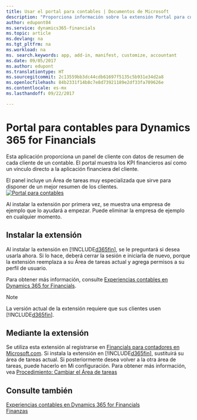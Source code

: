 ```yaml
---
title: Usar el portal para contables | Documentos de Microsoft
description: "Proporciona información sobre la extensión Portal para contables."
author: edupont04
ms.service: dynamics365-financials
ms.topic: article
ms.devlang: na
ms.tgt_pltfrm: na
ms.workload: na
ms. search.keywords: app, add-in, manifest, customize, accountant
ms.date: 09/05/2017
ms.author: edupont
ms.translationtype: HT
ms.sourcegitcommit: 2c13559bb3dc44cdb61697f5135c5b931e34d2a8
ms.openlocfilehash: 84b2331f14b8c7e8d73921189e2df33fa709626e
ms.contentlocale: es-mx
ms.lasthandoff: 09/22/2017

---
```

# <a name="accountant-portal-for-dynamics-365-for-financials"></a>Portal para contables para Dynamics 365 for Financials
Esta aplicación proporciona un panel de cliente con datos de resumen de cada cliente de un contable. El portal muestra los KPI financieros así como un vínculo directo a la aplicación financiera del cliente.  

El panel incluye un Área de tareas muy especializada que sirve para disponer de un mejor resumen de los clientes.  
[![Portal para contables](./media/ui-extensions-accportal/accountant-portal.png)](https://go.microsoft.com/fwlink/?linkid=851257)

Al instalar la extensión por primera vez, se muestra una empresa de ejemplo que lo ayudará a empezar. Puede eliminar la empresa de ejemplo en cualquier momento.  

## <a name="installing-the-extension"></a>Instalar la extensión
Al instalar la extensión en [!INCLUDE[d365fin](includes/d365fin_md.md)], se le preguntará si desea usarla ahora. Si lo hace, deberá cerrar la sesión e iniciarla de nuevo, porque la extensión reemplaza a su Área de tareas actual y agrega permisos a su perfil de usuario.  

Para obtener más información, consulte [Experiencias contables en Dynamics 365 for Financials](finance-accounting.md).  

> [!NOTE]  
>  La versión actual de la extensión requiere que sus clientes usen [!INCLUDE[d365fin](includes/d365fin_md.md)].  

## <a name="using-the-extension"></a>Mediante la extensión
Se utiliza esta extensión al registrarse en [Financials para contadores en Microsoft.com](https://www.microsoft.com/en-us/dynamics365/financial-insights-for-accountants). Si instala la extensión en [!INCLUDE[d365fin](includes/d365fin_md.md)], sustituirá su área de tareas actual. Si posteriormente desea volver a la otra área de tareas, puede hacerlo en Mi configuración. Para obtener más información, vea [Procedimiento: Cambiar el Área de tareas](change-role.md)  

## <a name="see-also"></a>Consulte también
[Experiencias contables en Dynamics 365 for Financials](finance-accounting.md)  
[Finanzas](finance.md)  

